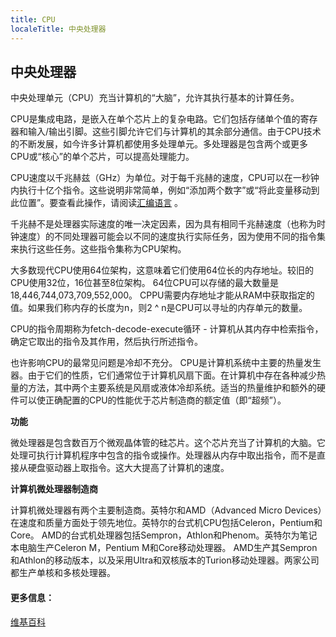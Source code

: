 ```yaml
---
title: CPU
localeTitle: 中央处理器
---
```

## 中央处理器

中央处理单元（CPU）充当计算机的“大脑”，允许其执行基本的计算任务。

CPU是集成电路，是嵌入在单个芯片上的复杂电路。它们包括存储单个值的寄存器和输入/输出引脚。这些引脚允许它们与计算机的其余部分通信。由于CPU技术的不断发展，如今许多计算机都使用多处理单元。多处理器是包含两个或更多CPU或“核心”的单个芯片，可以提高处理能力。

CPU速度以千兆赫兹（GHz）为单位。对于每千兆赫的速度，CPU可以在一秒钟内执行十亿个指令。这些说明非常简单，例如“添加两个数字”或“将此变量移动到此位置”。要查看此操作，请阅读[汇编语言](https://en.wikipedia.org/wiki/Assembly_language) 。

千兆赫不是处理器实际速度的唯一决定因素，因为具有相同千兆赫速度（也称为时钟速度）的不同处理器可能会以不同的速度执行实际任务，因为使用不同的指令集来执行这些任务。这些指令集称为CPU架构。

大多数现代CPU使用64位架构，这意味着它们使用64位长的内存地址。较旧的CPU使用32位，16位甚至8位架构。 64位CPU可以存储的最大数量是18,446,744,073,709,552,000。 CPPU需要内存地址才能从RAM中获取指定的值。如果我们称内存的长度为n，则2 ^ n是CPU可以寻址的内存单元的数量。

CPU的指令周期称为fetch-decode-execute循环 - 计算机从其内存中检索指令，确定它取出的指令及其作用，然后执行所述指令。

也许影响CPU的最常见问题是冷却不充分。 CPU是计算机系统中主要的热量发生器。由于它们的性质，它们通常位于计算机风扇下面。在计算机中存在各种减少热量的方法，其中两个主要系统是风扇或液体冷却系统。适当的热量维护和额外的硬件可以使正确配置的CPU的性能优于芯片制造商的额定值（即“超频”）。

**功能**

微处理器是包含数百万个微观晶体管的硅芯片。这个芯片充当了计算机的大脑。它处理可执行计算机程序中包含的指令或操作。处理器从内存中取出指令，而不是直接从硬盘驱动器上取指令。这大大提高了计算机的速度。

**计算机微处理器制造商**

计算机微处理器有两个主要制造商。英特尔和AMD（Advanced Micro Devices）在速度和质量方面处于领先地位。英特尔的台式机CPU包括Celeron，Pentium和Core。 AMD的台式机处理器包括Sempron，Athlon和Phenom。英特尔为笔记本电脑生产Celeron M，Pentium M和Core移动处理器。 AMD生产其Sempron和Athlon的移动版本，以及采用Ultra和双核版本的Turion移动处理器。两家公司都生产单核和多核处理器。

#### 更多信息：

[维基百科](https://en.wikipedia.org/wiki/Central_processing_unit)